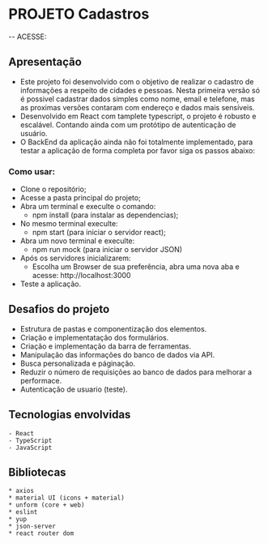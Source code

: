 # PROJETO Cadastros
 -- ACESSE: 

## Apresentação
-   Este projeto foi desenvolvido com o objetivo de realizar o cadastro de informações a respeito de cidades e pessoas. Nesta primeira versão só é possivel cadastrar dados simples como nome, email e telefone, mas as proximas versões contaram com endereço e dados mais sensíveis.
- Desenvolvido em React com tamplete typescript, o projeto é robusto e escalável. Contando ainda com um protótipo de autenticação de usuário.
- O BackEnd da aplicação ainda não foi totalmente implementado, para testar a aplicação de forma completa por favor siga os passos abaixo: 

### Como usar:
*   Clone o repositório;
*   Acesse a pasta principal do projeto;
*   Abra um terminal e execulte o comando:
    - npm install (para instalar as dependencias);
*   No mesmo terminal execulte:
    - npm start (para iniciar o servidor react);
*   Abra um novo terminal e execulte:
    - npm run mock (para iniciar o servidor JSON)
*   Após os servidores inicializarem:
    - Escolha um Browser de sua preferência, abra uma nova aba e acesse: http://localhost:3000 
*   Teste a aplicação.   
 
## Desafios do projeto
*   Estrutura de pastas e componentização dos elementos.
*   Criação e implementatação dos formulários.
*   Criação e implementação da barra de ferramentas.
*   Manipulação das informações do banco de dados via API.
*   Busca personalizada e páginação.
*   Reduzir o número de requisições ao banco de dados para melhorar a performace.
*   Autenticação de usuario (teste).

## Tecnologias envolvidas
    - React
    - TypeScript
    - JavaScript

## Bibliotecas
    * axios
    * material UI (icons + material)
    * unform (core + web)
    * eslint 
    * yup
    * json-server
    * react router dom


